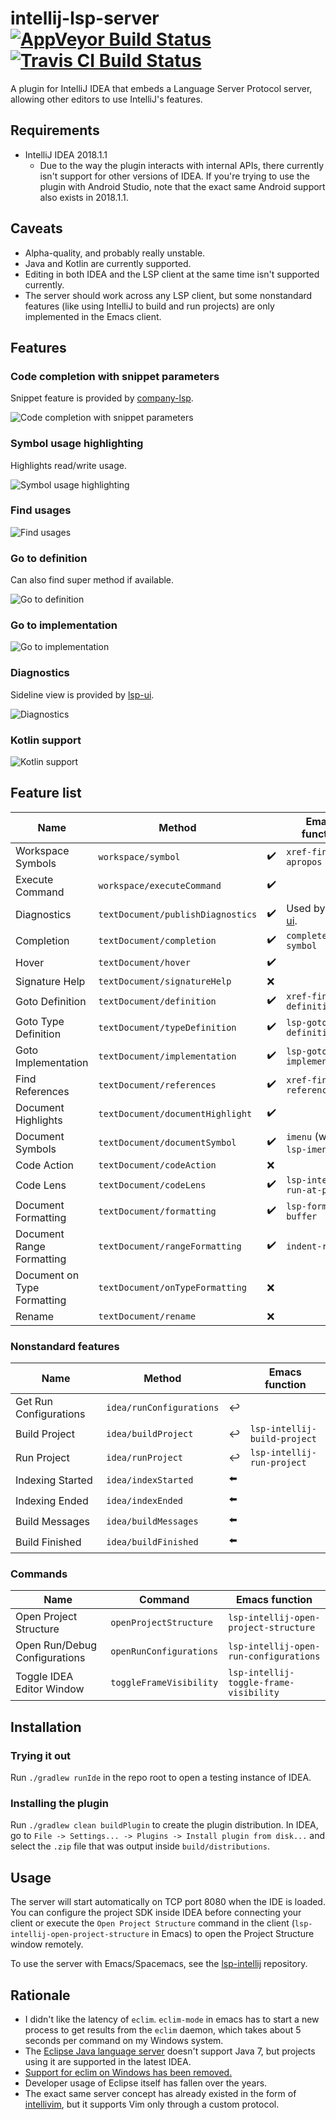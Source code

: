 # intellij-lsp-server [![AppVeyor Build Status][appveyor-build-status-svg]][appveyor-build-status] [![Travis CI Build Status][travis-build-status-svg]][travis-build-status]
A plugin for IntelliJ IDEA that embeds a Language Server Protocol server, allowing other editors to use IntelliJ's features.

## Requirements
- IntelliJ IDEA 2018.1.1
  + Due to the way the plugin interacts with internal APIs, there currently isn't support for other versions of IDEA. If you're trying to use the plugin with Android Studio, note that the exact same Android support also exists in 2018.1.1.

## Caveats
- Alpha-quality, and probably really unstable.
- Java and Kotlin are currently supported.
- Editing in both IDEA and the LSP client at the same time isn't supported currently.
- The server should work across any LSP client, but some nonstandard features (like using IntelliJ to build and run projects) are only implemented in the Emacs client.

## Features
### Code completion with snippet parameters
Snippet feature is provided by [company-lsp](https://github.com/tigersoldier/company-lsp).

![Code completion with snippet parameters](https://sub.god.jp/f/uecray.gif)
### Symbol usage highlighting
Highlights read/write usage.

![Symbol usage highlighting](https://sub.god.jp/f/nieypg.png)
### Find usages
![Find usages](https://sub.god.jp/f/aeitpo.gif)
### Go to definition
Can also find super method if available.

![Go to definition](https://sub.god.jp/f/lcocla.gif)
### Go to implementation
![Go to implementation](https://sub.god.jp/f/uighbt.gif)
### Diagnostics
Sideline view is provided by [lsp-ui](https://github.com/emacs-lsp/lsp-ui).

![Diagnostics](https://sub.god.jp/f/ianlhr.gif)
### Kotlin support
![Kotlin support](https://sub.god.jp/f/necrpl.gif)

## Feature list
| Name                        | Method                            |                    | Emacs function                                         |
| --------------------------- | --------------------------------- | ------------------ | ------------------------------------------------------ |
| Workspace Symbols           | `workspace/symbol`                | :heavy_check_mark: | `xref-find-apropos`                                    |
| Execute Command             | `workspace/executeCommand`        | :heavy_check_mark: |                                                        |
| Diagnostics                 | `textDocument/publishDiagnostics` | :heavy_check_mark: | Used by [lsp-ui](https://github.com/emacs-lsp/lsp-ui). |
| Completion                  | `textDocument/completion`         | :heavy_check_mark: | `complete-symbol`                                      |
| Hover                       | `textDocument/hover`              | :heavy_check_mark: |                                                        |
| Signature Help              | `textDocument/signatureHelp`      | :x:                |                                                        |
| Goto Definition             | `textDocument/definition`         | :heavy_check_mark: | `xref-find-definitions`                                |
| Goto Type Definition        | `textDocument/typeDefinition`     | :heavy_check_mark: | `lsp-goto-type-definition`                             |
| Goto Implementation         | `textDocument/implementation`     | :heavy_check_mark: | `lsp-goto-implementation`                              |
| Find References             | `textDocument/references`         | :heavy_check_mark: | `xref-find-references`                                 |
| Document Highlights         | `textDocument/documentHighlight`  | :heavy_check_mark: |                                                        |
| Document Symbols            | `textDocument/documentSymbol`     | :heavy_check_mark: | `imenu` (with `lsp-imenu`)                             |
| Code Action                 | `textDocument/codeAction`         | :x:                |                                                        |
| Code Lens                   | `textDocument/codeLens`           | :heavy_check_mark: | `lsp-intellij-run-at-point`                            |
| Document Formatting         | `textDocument/formatting`         | :heavy_check_mark: | `lsp-format-buffer`                                    |
| Document Range Formatting   | `textDocument/rangeFormatting`    | :heavy_check_mark: | `indent-region`                                        |
| Document on Type Formatting | `textDocument/onTypeFormatting`   | :x:                |                                                        |
| Rename                      | `textDocument/rename`             | :x:                |                                                        |

### Nonstandard features
| Name                               | Method                        |                              | Emacs function                      |
| ---------------------------------- | ----------------------------- | ---------------------------- | ----------------------------------- |
| Get Run Configurations             | `idea/runConfigurations`      | :leftwards_arrow_with_hook:  |                                     |
| Build Project                      | `idea/buildProject`           | :leftwards_arrow_with_hook:  | `lsp-intellij-build-project`        |
| Run Project                        | `idea/runProject`             | :leftwards_arrow_with_hook:  | `lsp-intellij-run-project`          |
| Indexing Started                   | `idea/indexStarted`           | :arrow_left:                 |                                     |
| Indexing Ended                     | `idea/indexEnded`             | :arrow_left:                 |                                     |
| Build Messages                     | `idea/buildMessages`          | :arrow_left:                 |                                     |
| Build Finished                     | `idea/buildFinished`          | :arrow_left:                 |                                     |

### Commands
| Name                          | Command                 | Emacs function                         |
| ----------------------------- | ----------------------- | -------------------------------------- |
| Open Project Structure        | `openProjectStructure`  | `lsp-intellij-open-project-structure`  |
| Open Run/Debug Configurations | `openRunConfigurations` | `lsp-intellij-open-run-configurations` |
| Toggle IDEA Editor Window     | `toggleFrameVisibility` | `lsp-intellij-toggle-frame-visibility` |

## Installation
### Trying it out
Run `./gradlew runIde` in the repo root to open a testing instance of IDEA.

### Installing the plugin
Run `./gradlew clean buildPlugin` to create the plugin distribution. In IDEA, go to `File -> Settings... -> Plugins -> Install plugin from disk...` and select the `.zip` file that was output inside `build/distributions`.

## Usage
The server will start automatically on TCP port 8080 when the IDE is loaded. You can configure the project SDK inside IDEA before connecting your client or execute the `Open Project Structure` command in the client (`lsp-intellij-open-project-structure` in Emacs) to open the Project Structure window remotely.

To use the server with Emacs/Spacemacs, see the [lsp-intellij](https://www.github.com/Ruin0x11/lsp-intellij) repository.

## Rationale
- I didn't like the latency of `eclim`. `eclim-mode` in emacs has to start a new process to get results from the `eclim` daemon, which takes about 5 seconds per command on my Windows system.
- The [Eclipse Java language server](https://github.com/eclipse/eclipse.jdt.ls) doesn't support Java 7, but projects using it are supported in the latest IDEA.
- [Support for eclim on Windows has been removed.](http://eclim.org/changes.html#jan-01-2018)
- Developer usage of Eclipse itself has fallen over the years.
- The exact same server concept has already existed in the form of [intellivim](https://github.com/dhleong/intellivim), but it supports Vim only through a custom protocol.

<!-- Badges -->
[appveyor-build-status]: https://ci.appveyor.com/project/Ruin0x11/intellij-lsp-server/branch/master
[appveyor-build-status-svg]: https://ci.appveyor.com/api/projects/status/yvuy70pdmfkhn8aw?svg=true
[travis-build-status]: https://travis-ci.org/Ruin0x11/intellij-lsp-server?branch=master
[travis-build-status-svg]: https://travis-ci.org/Ruin0x11/intellij-lsp-server.svg?branch=master
